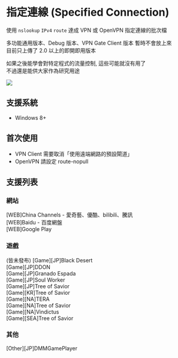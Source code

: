 # 指定連線 (Specified Connection)

使用 `nslookup` `IPv4` `route` 達成 VPN 或 OpenVPN 指定連線的批次檔

多功能通用版本、Debug 版本、VPN Gate Client 版本 暫時不會放上來  
目前只上傳了 2.0 以上的即開即用版本  

如果之後能學會對特定程式的流量控制, 這些可能就沒有用了  
不過還是能供大家作為研究用途

![](https://i.imgur.com/o59B26M.png)

## 支援系統
* Windows 8+

## 首次使用
* VPN Client 需要取消「使用遠端網路的預設閘道」
* OpenVPN 請設定 route-nopull

## 支援列表
### 網站
[WEB]China Channels - 愛奇藝、優酷、bilibili、騰訊  
[WEB]Baidu - 百度網盤  
[WEB]Google Play

### 遊戲
(皆未發布)
[Game][JP]Black Desert  
[Game][JP]DDON  
[Game][JP]Granado Espada  
[Game][JP]Soul Worker  
[Game][JP]Tree of Savior  
[Game][KR]Tree of Savior  
[Game][NA]TERA  
[Game][NA]Tree of Savior  
[Game][NA]Vindictus  
[Game][SEA]Tree of Savior  

### 其他
[Other][JP]DMMGamePlayer  
